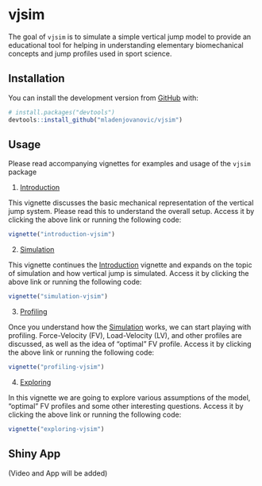 
<!-- README.md is generated from README.Rmd. Please edit that file -->

# vjsim

<!-- badges: start -->

<!-- badges: end -->

The goal of `vjsim` is to simulate a simple vertical jump model to
provide an educational tool for helping in understanding elementary
biomechanical concepts and jump profiles used in sport science.

## Installation

You can install the development version from
[GitHub](https://github.com/mladenjovanovic/vjsim) with:

``` r
# install.packages("devtools")
devtools::install_github("mladenjovanovic/vjsim")
```

## Usage

Please read accompanying vignettes for examples and usage of the `vjsim`
package

1.  [Introduction](https://mladenjovanovic.github.io/vjsim/articles/introduction-vjsim.html)

This vignette discusses the basic mechanical representation of the
vertical jump system. Please read this to understand the overall setup.
Access it by clicking the above link or running the following code:

``` r
vignette("introduction-vjsim")
```

2.  [Simulation](https://mladenjovanovic.github.io/vjsim/articles/simulation-vjsim.html)

This vignette continues the
[Introduction](https://mladenjovanovic.github.io/vjsim/articles/introduction-vjsim.html)
vignette and expands on the topic of simulation and how vertical jump is
simulated. Access it by clicking the above link or running the following
code:

``` r
vignette("simulation-vjsim")
```

3.  [Profiling](https://mladenjovanovic.github.io/vjsim/articles/profiling-vjsim.html)

Once you understand how the
[Simulation](https://mladenjovanovic.github.io/vjsim/articles/simulation-vjsim.html)
works, we can start playing with profiling. Force-Velocity (FV),
Load-Velocity (LV), and other profiles are discussed, as well as the
idea of “optimal” FV profile. Access it by clicking the above link or
running the following code:

``` r
vignette("profiling-vjsim")
```

4.  [Exploring](https://mladenjovanovic.github.io/vjsim/articles/exploring-vjsim.html)

In this vignette we are going to explore various assumptions of the
model, “optimal” FV profiles and some other interesting questions.
Access it by clicking the above link or running the following code:

``` r
vignette("exploring-vjsim")
```

## Shiny App

(Video and App will be added)
